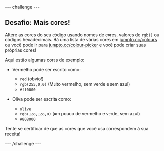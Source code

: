 \--- challenge \---

## Desafio: Mais cores!

Altere as cores do seu código usando nomes de cores, valores de `rgb()` ou códigos hexadecimais. Há uma lista de várias cores em <a href="http://jumpto.cc/colours" target="_blank">jumpto.cc/colours</a> ou você pode ir para <a href="http://jumpto.cc/colour-picker" target="_blank">jumpto.cc/colour-picker</a> e você pode criar suas próprias cores!

Aqui estão algumas cores de exemplo:

+ Vermelho pode ser escrito como:
    
    + `red` (obvio!)
    + `rgb(255,0,0)` (Muito vermelho, sem verde e sem azul)
    + `#ff0000`

+ Oliva pode ser escrita como:
    
    + `olive`
    + `rgb(128,128,0)` (um pouco de vermelho e verde, sem azul)
    + `#808000`

Tente se certificar de que as cores que você usa correspondem à sua receita!

\--- /challenge \---
